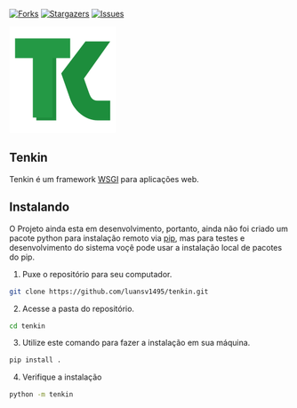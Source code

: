 [![Forks][forks-shield]][forks-url]
[![Stargazers][stars-shield]][stars-url]
[![Issues][issues-shield]][issues-url]

![Tenkin logo](tenkin/static/assets/logo192.png?raw=true "Tenkin")

## Tenkin

Tenkin é um framework [WSGI] para aplicações web.

## Instalando

O Projeto ainda esta em desenvolvimento, portanto, ainda não foi criado um pacote python para instalação remoto via [pip], mas para testes e desenvolvimento do sistema voçê pode
usar a instalação local de pacotes do pip.

1. Puxe o repositório para seu computador.

```sh
git clone https://github.com/luansv1495/tenkin.git
```

2. Acesse a pasta do repositório.

```sh
cd tenkin
```

3. Utilize este comando para fazer a instalação em sua máquina.

```sh
pip install .
```

4. Verifique a instalação

```sh
python -m tenkin
```

[WSGI]: https://wsgi.readthedocs.io
[pip]: https://pip.pypa.io/en/stable/quickstart/

[forks-shield]: https://img.shields.io/github/forks/luansv1495/tenkin?style=for-the-badge
[forks-url]: https://github.com/luansv1495/tenkin/network/members
[stars-shield]: https://img.shields.io/github/stars/luansv1495/tenkin?style=for-the-badge
[stars-url]: https://github.com/luansv1495/tenkin/stargazers
[issues-shield]: https://img.shields.io/github/issues/luansv1495/tenkin?style=for-the-badge
[issues-url]: https://github.com/luansv1495/tenkin/issues